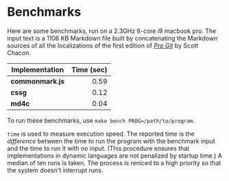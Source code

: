 # Benchmarks

Here are some benchmarks, run on a 2.3GHz 8-core i9 macbook pro.
The input text is a 1106 KB Markdown file built by concatenating
the Markdown sources of all the localizations of the first edition
of [*Pro Git*](https://github.com/progit/progit/tree/master/en) by
Scott Chacon.

|Implementation     |  Time (sec)|
|-------------------|-----------:|
| **commonmark.js** |    0.59    |
| **cssg**         |    0.12    |
| **md4c**          |    0.04    |

To run these benchmarks, use `make bench PROG=/path/to/program`.

`time` is used to measure execution speed.  The reported
time is the *difference* between the time to run the program
with the benchmark input and the time to run it with no input.
(This procedure ensures that implementations in dynamic languages are
not penalized by startup time.) A median of ten runs is taken.  The
process is reniced to a high priority so that the system doesn't
interrupt runs.
